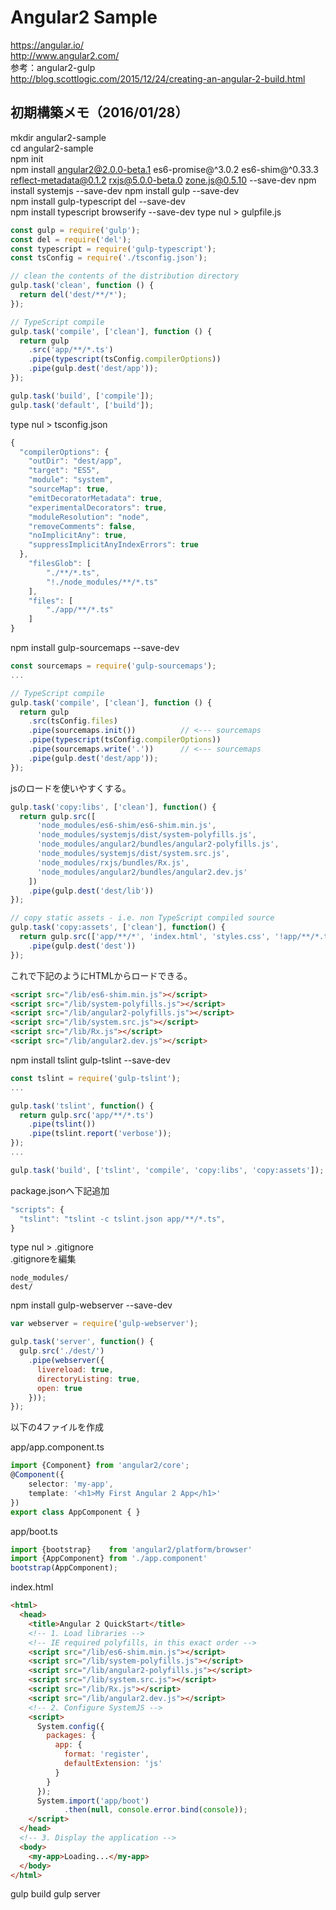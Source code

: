 Angular2 Sample
===

https://angular.io/  
http://www.angular2.com/  
参考：angular2-gulp  
http://blog.scottlogic.com/2015/12/24/creating-an-angular-2-build.html  

## 初期構築メモ（2016/01/28）

mkdir angular2-sample  
cd angular2-sample  
npm init  
npm install angular2@2.0.0-beta.1 es6-promise@^3.0.2 es6-shim@^0.33.3 reflect-metadata@0.1.2 rxjs@5.0.0-beta.0 zone.js@0.5.10 --save-dev 
npm install systemjs --save-dev 
npm install gulp --save-dev  
npm install gulp-typescript del --save-dev  
npm install typescript browserify --save-dev 
type nul > gulpfile.js  

```javascript
const gulp = require('gulp');
const del = require('del');
const typescript = require('gulp-typescript');
const tsConfig = require('./tsconfig.json');

// clean the contents of the distribution directory
gulp.task('clean', function () {
  return del('dest/**/*');
});

// TypeScript compile
gulp.task('compile', ['clean'], function () {
  return gulp
    .src('app/**/*.ts')
    .pipe(typescript(tsConfig.compilerOptions))
    .pipe(gulp.dest('dest/app'));
});

gulp.task('build', ['compile']);
gulp.task('default', ['build']);
```

type nul > tsconfig.json  

```javascript
{
  "compilerOptions": {
    "outDir": "dest/app",
    "target": "ES5",
    "module": "system",
    "sourceMap": true,
    "emitDecoratorMetadata": true,
    "experimentalDecorators": true,
    "moduleResolution": "node",
    "removeComments": false,
    "noImplicitAny": true,
    "suppressImplicitAnyIndexErrors": true
  },
    "filesGlob": [
        "./**/*.ts",
        "!./node_modules/**/*.ts"
    ],
    "files": [
        "./app/**/*.ts"
    ]
}
```

npm install gulp-sourcemaps --save-dev 

```javascript
const sourcemaps = require('gulp-sourcemaps');
...

// TypeScript compile
gulp.task('compile', ['clean'], function () {
  return gulp
    .src(tsConfig.files)
    .pipe(sourcemaps.init())          // <--- sourcemaps
    .pipe(typescript(tsConfig.compilerOptions))
    .pipe(sourcemaps.write('.'))      // <--- sourcemaps
    .pipe(gulp.dest('dest/app'));
});
```

jsのロードを使いやすくする。  

```javascript
gulp.task('copy:libs', ['clean'], function() {
  return gulp.src([
      'node_modules/es6-shim/es6-shim.min.js',
      'node_modules/systemjs/dist/system-polyfills.js',
      'node_modules/angular2/bundles/angular2-polyfills.js',
      'node_modules/systemjs/dist/system.src.js',
      'node_modules/rxjs/bundles/Rx.js',
      'node_modules/angular2/bundles/angular2.dev.js'
    ])
    .pipe(gulp.dest('dest/lib'))
});

// copy static assets - i.e. non TypeScript compiled source
gulp.task('copy:assets', ['clean'], function() {
  return gulp.src(['app/**/*', 'index.html', 'styles.css', '!app/**/*.ts'], { base : './' })
    .pipe(gulp.dest('dest'))
});
```

これで下記のようにHTMLからロードできる。  

```html
<script src="/lib/es6-shim.min.js"></script>
<script src="/lib/system-polyfills.js"></script>
<script src="/lib/angular2-polyfills.js"></script>
<script src="/lib/system.src.js"></script>
<script src="/lib/Rx.js"></script>
<script src="/lib/angular2.dev.js"></script>
```


npm install tslint gulp-tslint --save-dev 

```javascript
const tslint = require('gulp-tslint');
...

gulp.task('tslint', function() {
  return gulp.src('app/**/*.ts')
    .pipe(tslint())
    .pipe(tslint.report('verbose'));
});
...

gulp.task('build', ['tslint', 'compile', 'copy:libs', 'copy:assets']);
```

package.jsonへ下記追加  

```javascript
"scripts": {
  "tslint": "tslint -c tslint.json app/**/*.ts",
}
```
type nul > .gitignore  
.gitignoreを編集  
```
node_modules/
dest/
```

npm install gulp-webserver --save-dev

```javascript
var webserver = require('gulp-webserver');

gulp.task('server', function() {
  gulp.src('./dest/')
    .pipe(webserver({
      livereload: true,
      directoryListing: true,
      open: true
    }));
});
```

以下の4ファイルを作成  
  
app/app.component.ts  
```typescript
import {Component} from 'angular2/core';
@Component({
    selector: 'my-app',
    template: '<h1>My First Angular 2 App</h1>'
})
export class AppComponent { }
```

app/boot.ts
```typescript
import {bootstrap}    from 'angular2/platform/browser'
import {AppComponent} from './app.component'
bootstrap(AppComponent);
```

index.html
```html
<html>
  <head>
    <title>Angular 2 QuickStart</title>
    <!-- 1. Load libraries -->
    <!-- IE required polyfills, in this exact order -->
    <script src="/lib/es6-shim.min.js"></script>
    <script src="/lib/system-polyfills.js"></script>
    <script src="/lib/angular2-polyfills.js"></script>
    <script src="/lib/system.src.js"></script>
    <script src="/lib/Rx.js"></script>
    <script src="/lib/angular2.dev.js"></script>
    <!-- 2. Configure SystemJS -->
    <script>
      System.config({
        packages: {        
          app: {
            format: 'register',
            defaultExtension: 'js'
          }
        }
      });
      System.import('app/boot')
            .then(null, console.error.bind(console));
    </script>
  </head>
  <!-- 3. Display the application -->
  <body>
    <my-app>Loading...</my-app>
  </body>
</html>
```



gulp build
gulp server